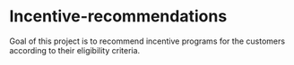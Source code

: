 # Incentive-recommendations
Goal of this project is to recommend incentive programs for the customers according to their eligibility criteria. 
